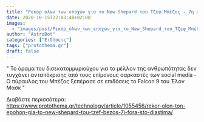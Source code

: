 ```yaml
---
title: "Ρεκόρ όλων των εποχών για το New Shepard του Τζεφ Μπέζος - 7η φορά στο Διάστημα"
date: 2020-10-15T22:03:48+02:00
images:
  - "images/post/Ρεκόρ_όλων_των_εποχών_για_το_New_Shepard_του_Τζεφ_Μπέζος___7η_φορά_στο_Διάστημα.jpg"
author: "AstroBot"
categories: ["Ειδήσεις"]
tags: ["protothema.gr"]
draft: false
---
```


" Το όραμα του δισεκατομμυριούχου για το μέλλον της ανθρωπότητας δεν τυγχάνει ανταπόκρισης από τους επίμονους σαρκαστές των social media - Ο πύραυλος του Μπέζος ξεπέρασε σε επιδόσεις το Falcon 9 του Έλον Μασκ "

Διαβάστε περισσότερα: https://www.protothema.gr/technology/article/1055456/rekor-olon-ton-epohon-gia-to-new-shepard-tou-tzef-bezos-7i-fora-sto-diastima/
